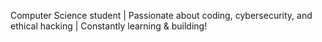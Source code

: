 Computer Science student | Passionate about coding, cybersecurity, and ethical hacking | Constantly learning & building!
